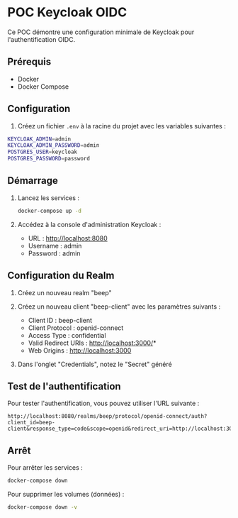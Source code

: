 # POC Keycloak OIDC

Ce POC démontre une configuration minimale de Keycloak pour l'authentification OIDC.

## Prérequis

- Docker
- Docker Compose

## Configuration

1. Créez un fichier `.env` à la racine du projet avec les variables suivantes :

```bash
KEYCLOAK_ADMIN=admin
KEYCLOAK_ADMIN_PASSWORD=admin
POSTGRES_USER=keycloak
POSTGRES_PASSWORD=password
```

## Démarrage

1. Lancez les services :

    ```bash
    docker-compose up -d
    ```

2. Accédez à la console d'administration Keycloak :

    - URL : <http://localhost:8080>
    - Username : admin
    - Password : admin

## Configuration du Realm

1. Créez un nouveau realm "beep"
2. Créez un nouveau client "beep-client" avec les paramètres suivants :
   - Client ID : beep-client
   - Client Protocol : openid-connect
   - Access Type : confidential
   - Valid Redirect URIs : <http://localhost:3000/>*
   - Web Origins : <http://localhost:3000>

3. Dans l'onglet "Credentials", notez le "Secret" généré

## Test de l'authentification

Pour tester l'authentification, vous pouvez utiliser l'URL suivante :

```
http://localhost:8080/realms/beep/protocol/openid-connect/auth?client_id=beep-client&response_type=code&scope=openid&redirect_uri=http://localhost:3000
```

## Arrêt

Pour arrêter les services :

```bash
docker-compose down
```

Pour supprimer les volumes (données) :

```bash
docker-compose down -v
```
